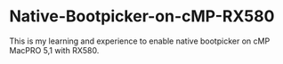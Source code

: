 # Native-Bootpicker-on-cMP-RX580

This is my learning and experience to enable native bootpicker on cMP MacPRO 5,1 with RX580.

